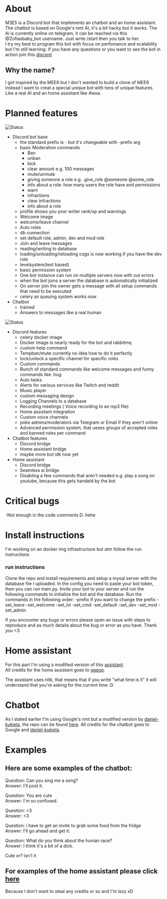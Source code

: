 # About

M3E5 is a Discord bot that implements an chatbot and an home assistant. The chatbot is based on Google's nmt AI, it's a bit hacky but it works.
The Ai is currently online on telegram, it can be reached via this @Zofiasbaby_bot username. Just write /start then you talk to her.<br>
I try my best to program this bot with focus on perfomance and scalability but I'm still learning.
If you have any questions or you want to see the bot in action join this [discord](https://discord.gg/GWJ6Jeg)

## Why the name?

I got inspired by the MEE6 but I don't wanted to build a clone of MEE6 instead I want to creat a special unique bot with tons of unique features.<br>
Like a real AI and an home assistant like Alexa.

# Planned features

![Status](https://img.shields.io/badge/status-completed-green.svg)

- Discord bot base
  - the standard prefix is - but it's changeable with -prefix arg 
  - basic Moderation commands
    - Ban
    - unban
    - kick
    - clear amount e.g. 100 messages
    - mute/unmute
    - giving someone a role e.g. .give_role @someone @some_role
    - info about a role: how many users the role have and permissions
    - warn 
    - infractions
    - clear infractions
    - info about a role
  - profile shows you your writer rank/xp and warnings
  - Welcome image
  - welcome/leave channel 
  - Auto roles
  - db connection
  - set default role, admin, dev and mod role
  - Join and leave messages
  - reading/writing to database
  - loading/unloading/reloading cogs is now working if you have the dev role
  - levelsystem(text based)
  - basic permission system
  - One bot instance can run on multiple servers now with out errors
  - when the bot joins a server the database is automatically initialized
  - On server join the owner gets a message with all setup commands that need to be executed
  - celery as queuing system works now
- Chatbot 
  - trained
  - Answers to messages like a real human 

![Status](https://img.shields.io/badge/status-in%20progress-red.svg)

- Discord features
  - celery docker image
  - Docker image is nearly ready for the bot and rabbitmq 
  - custom help command
  - Tempban/mute currently no idea how to do it perfectly 
  - lock/unlock a specific channel for specific roles 
  - Custom commands
  - Bunch of standard commands like welcome messages and funny commands like .hug <name>
  - Auto tasks
  - Alerts for various services like Twitch and reddit
  - Music player
  - custom messaging design 
  - Logging Channels to a database
  - Recording meetings ( Voice recording to an mp3 file)
  - Home assistant integration
  - Custom voice channels 
  - poke admins/moderators via Telegram or Email if they aren't online
  - Advanced permission system, that ueses groups of accepted roles and banned roles per command
- Chatbot features
  - Discord bridge 
  - Home assistant bridge
  - maybe more but idk now yet
- Home assistant
  - Discord bridge
  - Seamless ai bridge 
  - Disabling a few commands that aren't needed e.g. play a song on youtube, because this gets handeld by the bot
 
# Critical bugs

  -Not enough in the code comments D: hehe
  
# Install instructions 
 
 I'm working on an docker img infrastructure but atm follow the run instructions 
 
### run instructions
 
 Clone the repo and install requirements and setup a mysql server with the database file I uploaded. 
 In the config you need to paste your bot token, then you can run main.py. 
 Invite your bot to your server and run the following commands to initialize the bot and the database.
 Run the commands in the following order:
 -prefix if you want to change the prefix
 -set_leave
 -set_welcome
 -set_lvl
 -set_cmd
 -set_default
 -set_dev
 -set_mod
 -set_admin
 
 If you encounter any bugs or errors please open an issue with steps to reproduce and as much details about the bug or error as you have. Thank you <3
 
# Home assistant

For this part I'm using a modified version of this [assistant](https://github.com/ggeop/Python-ai-assistant).<br> 
All credits for the home assistant goes to [ggeop](https://github.com/ggeop).

The assistant uses nltk, that means that if you write "what time is it" it will understand that you're asking for the current time :D

# Chatbot

As I stated earlier I'm using Google's nmt but a modified version by [daniel-kukiela](https://github.com/daniel-kukiela), the repo can be found [here](https://github.com/daniel-kukiela/nmt-chatbot).
All credits for the chatbot goes to Google and [daniel-kukiela](https://github.com/daniel-kukiela).

# Examples
## Here are some examples of the chatbot:

Question: Can you sing me a song?<br>
Answer: I'll post it.

Question: You are cute<br>
Answer: I'm so confused.

Question: <3<br>
Answer: <3

Question: i have to get an invite to grab some food from the fridge<br>
Answer: I'll go ahead and get it.

Question: What do you think about the human race?<br>
Answer: I think it's a bit of a dick.

Cute or? isn't it

## For examples of the home assistant please click [here](https://github.com/ggeop/Python-ai-assistant)

Because I don't want to steal any credits or so and I'm lazy xD
